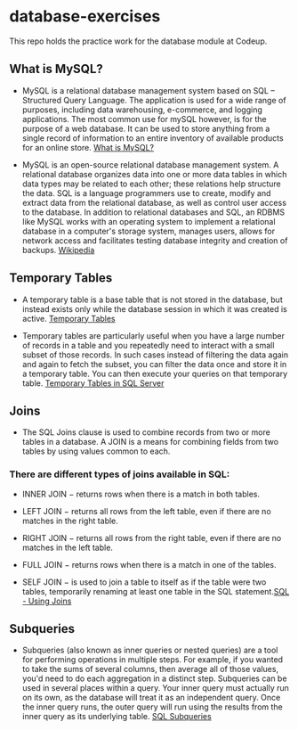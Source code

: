 # database-exercises
This repo holds the practice work for the database module at Codeup.

## What is MySQL?

- MySQL is a relational database management system based on SQL – Structured Query Language. The application is used for a wide range of purposes, including data warehousing, e-commerce, and logging applications. The most common use for mySQL however, is for the purpose of a web database. It can be used to store anything from a single record of information to an entire inventory of available products for an online store. [What is MySQL?](https://www.123-reg.co.uk/support/servers/what-is-mysql-and-why-do-i-need-it/)

- MySQL is an open-source relational database management system. A relational database organizes data into one or more data tables in which data types may be related to each other; these relations help structure the data. SQL is a language programmers use to create, modify and extract data from the relational database, as well as control user access to the database. In addition to relational databases and SQL, an RDBMS like MySQL works with an operating system to implement a relational database in a computer's storage system, manages users, allows for network access and facilitates testing database integrity and creation of backups. [Wikipedia](https://en.wikipedia.org/wiki/MySQL)

## Temporary Tables
- A temporary table is a base table that is not stored in the database, but instead exists only while the database session in which it was created is active. [Temporary Tables](https://www.sciencedirect.com/topics/computer-science/temporary-table)

- Temporary tables are particularly useful when you have a large number of records in a table and you repeatedly need to interact with a small subset of those records. In such cases instead of filtering the data again and again to fetch the subset, you can filter the data once and store it in a temporary table. You can then execute your queries on that temporary table. [Temporary Tables in SQL Server](https://codingsight.com/introduction-to-temporary-tables-in-sql-server/)

## Joins
- The SQL Joins clause is used to combine records from two or more tables in a database. A JOIN is a means for combining fields from two tables by using values common to each.

### There are different types of joins available in SQL:

- INNER JOIN − returns rows when there is a match in both tables.

- LEFT JOIN − returns all rows from the left table, even if there are no matches in the right table.

- RIGHT JOIN − returns all rows from the right table, even if there are no matches in the left table.

- FULL JOIN − returns rows when there is a match in one of the tables.

- SELF JOIN − is used to join a table to itself as if the table were two tables, temporarily renaming at least one table in the SQL statement.[SQL - Using Joins](https://www.tutorialspoint.com/sql/sql-using-joins.htm)

## Subqueries
- Subqueries (also known as inner queries or nested queries) are a tool for performing operations in multiple steps. For example, if you wanted to take the sums of several columns, then average all of those values, you'd need to do each aggregation in a distinct step. Subqueries can be used in several places within a query. Your inner query must actually run on its own, as the database will treat it as an independent query. Once the inner query runs, the outer query will run using the results from the inner query as its underlying table. [SQL Subqueries](https://mode.com/sql-tutorial/sql-sub-queries/)